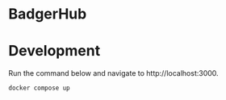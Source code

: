 # BadgerHub

# Development

Run the command below and navigate to http://localhost:3000.

```shell
docker compose up
```
